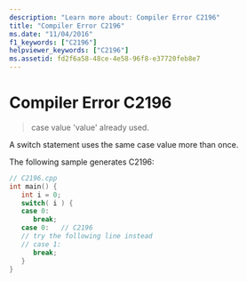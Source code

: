 ```yaml
---
description: "Learn more about: Compiler Error C2196"
title: "Compiler Error C2196"
ms.date: "11/04/2016"
f1_keywords: ["C2196"]
helpviewer_keywords: ["C2196"]
ms.assetid: fd2f6a58-48ce-4e58-96f8-e37720feb8e7
---
```

# Compiler Error C2196

> case value 'value' already used.

A switch statement uses the same case value more than once.

The following sample generates C2196:

```cpp
// C2196.cpp
int main() {
   int i = 0;
   switch( i ) {
   case 0:
      break;
   case 0:   // C2196
   // try the following line instead
   // case 1:
      break;
   }
}
```
